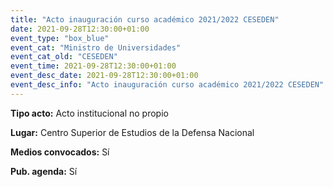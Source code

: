 ```yaml
---
title: "Acto inauguración curso académico 2021/2022 CESEDEN"
date: 2021-09-28T12:30:00+01:00
event_type: "box_blue" 
event_cat: "Ministro de Universidades"
event_cat_old: "CESEDEN"
event_time: 2021-09-28T12:30:00+01:00
event_desc_date: 2021-09-28T12:30:00+01:00
event_desc_info: "Acto inauguración curso académico 2021/2022 CESEDEN"
---
```

<p class="card-light list_schedule_description"><b>Tipo acto:</b> Acto institucional no propio
</p>
<p class="card-light list_schedule_description"><b>Lugar:</b> Centro Superior de Estudios de la Defensa Nacional
</p>
<p class="card-light list_schedule_description"><b>Medios convocados:</b> Sí
</p>
<p class="card-light list_schedule_description"><b>Pub. agenda:</b> Sí
</p>